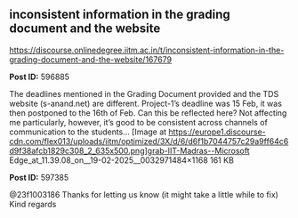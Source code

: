 ## inconsistent information in the grading document and the website
https://discourse.onlinedegree.iitm.ac.in/t/inconsistent-information-in-the-grading-document-and-the-website/167679


**Post ID:** 596885

The deadlines mentioned in the Grading Document provided and the TDS website (s-anand.net) are different. Project-1’s deadline was 15 Feb, it was then postponed to the 16th of Feb. Can this be reflected here?
Not affecting me particularly, however, it’s good to be consistent across channels of communication to the students…
[Image at https://europe1.discourse-cdn.com/flex013/uploads/iitm/optimized/3X/d/6/d6f1b7044757c29a9ff64c6d9f38afcb1829c308_2_635x500.png]grab-IIT-Madras--Microsoft Edge_at_11.39.08_on__19-02-2025__0032971484×1168 161 KB

**Post ID:** 597385

@23f1003186
Thanks for letting us know (it might take a little while to fix)
Kind regards
